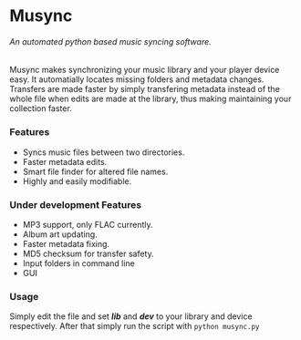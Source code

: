 # Musync
###### An automated python based music syncing software.
Musync makes synchronizing your music library and your player device easy. It automatially locates missing folders and metadata changes. Transfers are made faster by simply transfering metadata instead of the whole file when edits are made at the library, thus making maintaining your collection faster.

### Features
* Syncs music files between two directories.
* Faster metadata edits.
* Smart file finder for altered file names.
* Highly and easily modifiable.

### Under development Features
* MP3 support, only FLAC currently.
* Album art updating.
* Faster metadata fixing.
* MD5 checksum for transfer safety.
* Input folders in command line
* GUI

### Usage
Simply edit the file and set __*lib*__ and __*dev*__ to your library and device respectively. After that simply run the script with `python musync.py`
